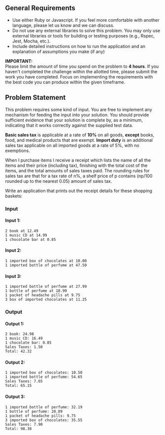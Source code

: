 ## General Requirements
- Use either Ruby or Javascript. If you feel more comfortable with another language, please let us know and we can discuss. 
- Do not use any external libraries to solve this problem. You may only use external libraries or tools for building or testing purposes (e.g., Rspec, Jest, Mocha, etc.).
- Include detailed instructions on how to run the application and an explanation of assumptions you make (if any)


**IMPORTANT:**  
Please limit the amount of time you spend on the problem to **4 hours**. If you haven't completed the challenge within the allotted time, please submit the work you have completed. Focus on implementing the requirements with the best code you can produce within the given timeframe.


## Problem Statement 

This problem requires some kind of input. You are free to implement any mechanism for feeding the input into your solution. You should provide sufficient evidence that your solution is complete by, as a minimum, indicating that it works correctly against the supplied test data.

**Basic sales tax** is applicable at a rate of **10%** on all goods, **except** books, food, and medical products that are exempt. **Import duty** is an additional sales tax applicable on all imported goods at a rate of 5%, with no exemptions.

When I purchase items I receive a receipt which lists the name of all the items and their price (including tax), finishing with the total cost of the items, and the total amounts of sales taxes paid. The rounding rules for sales tax are that for a tax rate of n%, a shelf price of p contains (np/100 rounded up to the nearest 0.05) amount of sales tax.


Write an application that prints out the receipt details for these shopping baskets:

### Input

#### Input 1:
```
2 book at 12.49
1 music CD at 14.99
1 chocolate bar at 0.85
```

#### Input 2:
```
1 imported box of chocolates at 10.00
1 imported bottle of perfume at 47.50
```

#### Input 3:
```
1 imported bottle of perfume at 27.99
1 bottle of perfume at 18.99
1 packet of headache pills at 9.75
3 box of imported chocolates at 11.25
```

### Output

#### Output 1:
```
2 book: 24.98
1 music CD: 16.49
1 chocolate bar: 0.85
Sales Taxes: 1.50
Total: 42.32
```

#### Output 2:
```
1 imported box of chocolates: 10.50
1 imported bottle of perfume: 54.65
Sales Taxes: 7.65
Total: 65.15
```

#### Output 3:
```
1 imported bottle of perfume: 32.19
1 bottle of perfume: 20.89
1 packet of headache pills: 9.75
3 imported box of chocolates: 35.55
Sales Taxes: 7.90
Total: 98.38
```